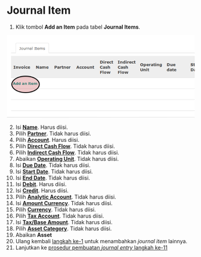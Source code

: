 # Journal Item

1. <a name="l1">Klik</a> tombol **Add an Item** pada tabel **Journal Items**.

![](../../img/journal-entry/tombol-add-item.png)

2. Isi **[Name](./penjelasan.md#field-name)**. Harus diisi.
3. Pilih **[Partner](./penjelasan.md#field-partner)**. Tidak harus diisi.
4. Pilih **[Account](./penjelasan.md#field-account)**. Harus diisi.
5. Pilih **[Direct Cash Flow](./penjelasan.md#field-direct-cash-flow)**. Tidak harus diisi.
6. Pilih **[Indirect Cash Flow](./penjelasan.md#field-indirect-cash-flow)**. Tidak harus diisi.
7. Abaikan **[Operating Unit](./penjelasan.md#field-ou)**. Tidak harus diisi.
8. Isi **[Due Date](./penjelasan.md#field-ou)**. Tidak harus diisi.
9. Isi **[Start Date](./penjelasan.md#field-start-date)**. Tidak harus diisi.
10. Isi **[End Date](./penjelasan.md#field-end-date)**. Tidak harus diisi.
11. Isi **[Debit](./penjelasan.md#field-debit)**. Harus diisi.
12. Isi **[Credit](./penjelasan.md#field-credit)**. Harus diisi.
13. Pilih **[Analytic Account](./penjelasan.md#field-aa)**. Tidak harus diisi.
14. Isi **[Amount Currency](./penjelasan.md#field-amount-currency)**. Tidak harus diisi.
15. Pilih **[Currency](./penjelasan.md#field-currency)**. Tidak harus diisi.
16. Pilih **[Tax Account](./penjelasan.md#field-tax-account)**. Tidak harus diisi.
17. Isi **[Tax/Base Amount](./penjelasan.md#field-tax-amount)**. Tidak harus diisi.
18. Pilih **[Asset Category](./penjelasan.md#field-asset-category)**. Tidak harus diisi.
19. Abaikan **Asset**
20. Ulang kembali [langkah ke-1](#l1) untuk menambahkan *journal item* lainnya.
21. Lanjutkan ke [prosedur pembuatan *journal entry* langkah ke-11](./membuat.md#l11)
